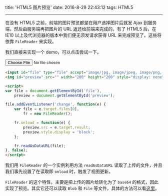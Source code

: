 title: 'HTML5 图片预览'
date: 2016-8-29 22:43:12
tags: HTML5

---

在没有 HTML5 之前，前端的图片预览都是在用户选择图片后就发 Ajax 到服务端，然后由服务端再把图片的 URL 返还给前端来完成的。有了 HTML5 后，在 IE10 以上及代浏览器的版本中我们便无须发请求获得 URL 来完成预览了。这些将依靠 `FileReader` 来实现。

<!-- more -->

我们直接来实现一个 demo，可以点击尝试一下。


<input id="file" type="file" accept="image/jpg, image/jpeg, image/png, image/gif">
<div id="preview"></div>

<script>
var file = document.getElementById('file'),
    preview = document.getElementById('preview');
file.addEventListener('change', function(e) {
    var file = e.target.files[0],
        fr = new FileReader();
    fr.onload = function(e) {
        var img = e.target.result;
        preview.innerHTML = '<img src="' + img + '" width="200" height="200">';
    };
    fr.readAsDataURL(file);
}, false);
</script>


```HTML
<input id="file" type="file" accept="image/jpg, image/jpeg, image/png, image/gif">
<img id="preview" src="" width="200" height="200" style="display: none">

<script>
var file = document.getElementById('file'),
    preview = document.getElementById('preview');

file.addEventListener('change', function(e) {
    var file = e.target.files[0],
        fr = new FileReader();

    fr.onload = function(e) {
        preview.src = e.target.result;
        preview.style.display = 'block';
    };

    fr.readAsDataURL(file);
}, false);
</script>
```

我们用 `FileReader` 的一个实例利用方法 `readAsDataURL` 读取了上传的文件，并且我们事先设置了在读取即 `onload` 时，触发了视图更新。

`FileReader` 的这个特性，主要是把上传的图片给转化为了 `base64` 的格式，因此实现了预览。其实它还可以读取 `Blob` 和 `File` 等文件，具体的方法可以看[这里](https://developer.mozilla.org/en-US/docs/Web/API/FileReader)。